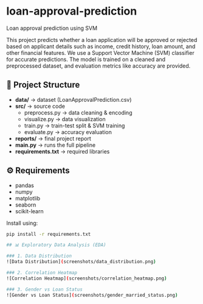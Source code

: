 # loan-approval-prediction
Loan approval prediction using SVM


This project predicts whether a loan application will be approved or rejected based on applicant details such as income, credit history, loan amount, and other financial features. 
We use a Support Vector Machine (SVM) classifier for accurate predictions. The model is trained on a cleaned and preprocessed dataset, and evaluation metrics like accuracy are provided.


## 📂 Project Structure
- **data/** → dataset (LoanApprovalPrediction.csv)  
- **src/** → source code  
  - preprocess.py → data cleaning & encoding  
  - visualize.py → data visualization  
  - train.py → train-test split & SVM training  
  - evaluate.py → accuracy evaluation  
- **reports/** → final project report  
- **main.py** → runs the full pipeline  
- **requirements.txt** → required libraries  

## ⚙️ Requirements
- pandas  
- numpy  
- matplotlib  
- seaborn  
- scikit-learn  

Install using:
```bash
pip install -r requirements.txt

## 📊 Exploratory Data Analysis (EDA)

### 1. Data Distribution
![Data Distribution](screenshots/data_distribution.png)

### 2. Correlation Heatmap
![Correlation Heatmap](screenshots/correlation_heatmap.png)

### 3. Gender vs Loan Status
![Gender vs Loan Status](screenshots/gender_married_status.png)


